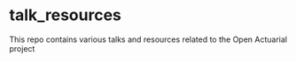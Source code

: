 # talk_resources
This repo contains various talks and resources related to the Open Actuarial project
